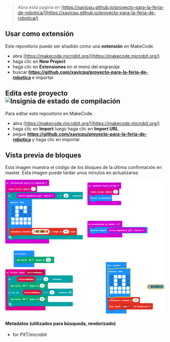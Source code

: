 
> Abra esta pagina en [https://xavicpu.github.io/proyecto-para-la-feria-de-robotica/](https://xavicpu.github.io/proyecto-para-la-feria-de-robotica/)

## Usar como extensión

Este repositorio puede ser añadido como una **extensión** en MakeCode.

* abra [https://makecode.microbit.org/](https://makecode.microbit.org/)
* haga clic en **New Project**
* haga clic en **Extensiones** en el menú del engranaje
* buscar **https://github.com/xavicpu/proyecto-para-la-feria-de-robotica** e importar

## Edita este proyecto ![Insignia de estado de compilación](https://github.com/xavicpu/proyecto-para-la-feria-de-robotica/workflows/MakeCode/badge.svg)

Para editar este repositorio en MakeCode.

* abra [https://makecode.microbit.org/](https://makecode.microbit.org/)
* haga clic en **Import** luego haga clic en **Import URL**
* pegue **https://github.com/xavicpu/proyecto-para-la-feria-de-robotica** y haga clic en importar

## Vista previa de bloques

Esta imagen muestra el código de los bloques de la última confirmación en master.
Esta imagen puede tardar unos minutos en actualizarse.

![Una vista renderizada de los bloques](https://github.com/xavicpu/proyecto-para-la-feria-de-robotica/raw/master/.github/makecode/blocks.png)

#### Metadatos (utilizados para búsqueda, renderizado)

* for PXT/microbit
<script src="https://makecode.com/gh-pages-embed.js"></script><script>makeCodeRender("{{ site.makecode.home_url }}", "{{ site.github.owner_name }}/{{ site.github.repository_name }}");</script>
